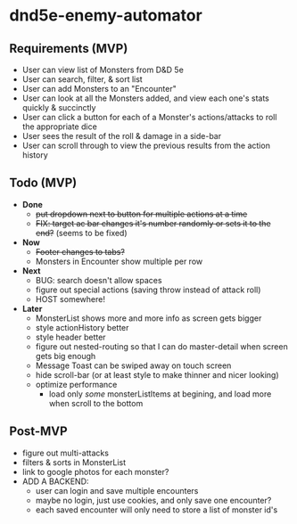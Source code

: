 # dnd5e-enemy-automator

## Requirements (MVP)
- User can view list of Monsters from D&D 5e
- User can search, filter, & sort list
- User can add Monsters to an "Encounter"
- User can look at all the Monsters added, and view each one's stats quickly & succinctly
- User can click a button for each of a Monster's actions/attacks to roll the appropriate dice
- User sees the result of the roll & damage in a side-bar
- User can scroll through to view the previous results from the action history

## Todo (MVP)
- **Done**
  - ~~put dropdown next to button for multiple actions at a time~~
  - ~~FIX: target ac bar changes it's number randomly or sets it to the end?~~ (seems to be fixed)
- **Now**
  - ~~Footer changes to tabs?~~
  - Monsters in Encounter show multiple per row
- **Next**
  - BUG: search doesn't allow spaces
  - figure out special actions (saving throw instead of attack roll)
  - HOST somewhere!
- **Later**
  - MonsterList shows more and more info as screen gets bigger
  - style actionHistory better
  - style header better
  - figure out nested-routing so that I can do master-detail when screen gets big enough
  - Message Toast can be swiped away on touch screen
  - hide scroll-bar (or at least style to make thinner and nicer looking)
  - optimize performance
    - load only *some* monsterListItems at begining, and load more when scroll to the bottom

## Post-MVP
  - figure out multi-attacks
- filters & sorts in MonsterList
- link to google photos for each monster?
- ADD A BACKEND:
  - user can login and save multiple encounters
  - maybe no login, just use cookies, and only save one encounter?
  - each saved encounter will only need to store a list of monster id's